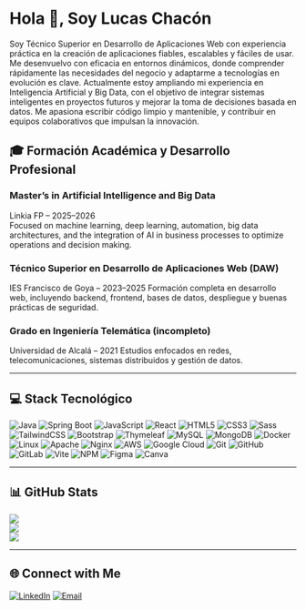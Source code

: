 # Hola 👋, Soy Lucas Chacón

Soy Técnico Superior en Desarrollo de Aplicaciones Web con experiencia práctica en la creación de aplicaciones fiables, escalables y fáciles de usar. Me desenvuelvo con eficacia en entornos dinámicos, donde comprender rápidamente las necesidades del negocio y adaptarme a tecnologías en evolución es clave.
Actualmente estoy ampliando mi experiencia en Inteligencia Artificial y Big Data, con el objetivo de integrar sistemas inteligentes en proyectos futuros y mejorar la toma de decisiones basada en datos. Me apasiona escribir código limpio y mantenible, y contribuir en equipos colaborativos que impulsan la innovación.

## 🎓 Formación Académica y Desarrollo Profesional

### Master’s in Artificial Intelligence and Big Data
Linkia FP – 2025–2026  
Focused on machine learning, deep learning, automation, big data architectures, and the integration of AI in business processes to optimize operations and decision making.

### Técnico Superior en Desarrollo de Aplicaciones Web (DAW)
IES Francisco de Goya – 2023–2025
Formación completa en desarrollo web, incluyendo backend, frontend, bases de datos, despliegue y buenas prácticas de seguridad.

### Grado en Ingeniería Telemática (incompleto)
Universidad de Alcalá – 2021
Estudios enfocados en redes, telecomunicaciones, sistemas distribuidos y gestión de datos.

---

## 💻 Stack Tecnológico

![Java](https://img.shields.io/badge/Java-ED8B00?style=for-the-badge&logo=openjdk&logoColor=white)
![Spring Boot](https://img.shields.io/badge/SpringBoot-6DB33F?style=for-the-badge&logo=springboot&logoColor=white)
![JavaScript](https://img.shields.io/badge/JavaScript-F7DF1E?style=for-the-badge&logo=javascript&logoColor=black)
![React](https://img.shields.io/badge/React-61DAFB?style=for-the-badge&logo=react&logoColor=black)
![HTML5](https://img.shields.io/badge/HTML5-E34F26?style=for-the-badge&logo=html5&logoColor=white)
![CSS3](https://img.shields.io/badge/CSS3-1572B6?style=for-the-badge&logo=css3&logoColor=white)
![Sass](https://img.shields.io/badge/Sass-hotpink?style=for-the-badge&logo=Sass&logoColor=white)
![TailwindCSS](https://img.shields.io/badge/TailwindCSS-38B2AC?style=for-the-badge&logo=tailwind-css&logoColor=white)
![Bootstrap](https://img.shields.io/badge/Bootstrap-563D7C?style=for-the-badge&logo=bootstrap&logoColor=white)
![Thymeleaf](https://img.shields.io/badge/Thymeleaf-005C0F?style=for-the-badge&logo=thymeleaf&logoColor=white)
![MySQL](https://img.shields.io/badge/MySQL-4479A1?style=for-the-badge&logo=mysql&logoColor=white)
![MongoDB](https://img.shields.io/badge/MongoDB-4ea94b?style=for-the-badge&logo=mongodb&logoColor=white)
![Docker](https://img.shields.io/badge/Docker-2496ED?style=for-the-badge&logo=docker&logoColor=white)
![Linux](https://img.shields.io/badge/Linux-FCC624?style=for-the-badge&logo=linux&logoColor=black)
![Apache](https://img.shields.io/badge/Apache-D42029?style=for-the-badge&logo=apache&logoColor=white)
![Nginx](https://img.shields.io/badge/Nginx-009639?style=for-the-badge&logo=nginx&logoColor=white)
![AWS](https://img.shields.io/badge/AWS-FF9900?style=for-the-badge&logo=amazon-aws&logoColor=white)
![Google Cloud](https://img.shields.io/badge/GoogleCloud-4285F4?style=for-the-badge&logo=google-cloud&logoColor=white)
![Git](https://img.shields.io/badge/Git-F05032?style=for-the-badge&logo=git&logoColor=white)
![GitHub](https://img.shields.io/badge/GitHub-181717?style=for-the-badge&logo=github&logoColor=white)
![GitLab](https://img.shields.io/badge/GitLab-FC6D26?style=for-the-badge&logo=gitlab&logoColor=white)
![Vite](https://img.shields.io/badge/Vite-646CFF?style=for-the-badge&logo=vite&logoColor=white)
![NPM](https://img.shields.io/badge/NPM-CB3837?style=for-the-badge&logo=npm&logoColor=white)
![Figma](https://img.shields.io/badge/Figma-F24E1E?style=for-the-badge&logo=figma&logoColor=white)
![Canva](https://img.shields.io/badge/Canva-00C4CC?style=for-the-badge&logo=canva&logoColor=white)


---

## 📊 GitHub Stats

![](https://github-readme-stats.vercel.app/api?username=lucaschacon3&theme=tokyonight&hide_border=false&include_all_commits=true&count_private=true)  
![](https://nirzak-streak-stats.vercel.app/?user=lucaschacon3&theme=tokyonight&hide_border=false)  
![](https://github-readme-stats.vercel.app/api/top-langs/?username=lucaschacon3&theme=tokyonight&hide_border=false&include_all_commits=true&count_private=true&layout=compact)

---

## 🌐 Connect with Me

[![LinkedIn](https://img.shields.io/badge/LinkedIn-%230077B5.svg?style=for-the-badge&logo=linkedin&logoColor=white)](https://www.linkedin.com/in/lucas-chacon-/) [![Email](https://img.shields.io/badge/Email-D14836?style=for-the-badge&logo=gmail&logoColor=white)](mailto:l.chaconlanga3@gmail.com)

